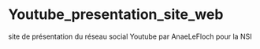 # Youtube_presentation_site_web
site de présentation du réseau social Youtube par AnaeLeFloch pour la NSI
